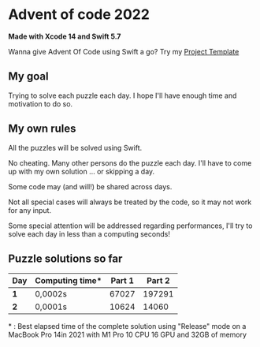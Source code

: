 # Advent of code 2022
**Made with Xcode 14 and Swift 5.7**

Wanna give Advent Of Code using Swift a go? Try my [Project Template](https://github.com/Dean151/AoC-Swift-Template)

## My goal
Trying to solve each puzzle each day.
I hope I'll have enough time and motivation to do so.

## My own rules

All the puzzles will be solved using Swift.

No cheating. Many other persons do the puzzle each day.
I'll have to come up with my own solution ... or skipping a day.

Some code may (and will!) be shared across days.

Not all special cases will always be treated by the code, so it may not work for any input.

Some special attention will be addressed regarding performances, I'll try to solve each day in less than a computing seconds!

## Puzzle solutions so far

| Day    | Computing time\* | Part 1  | Part 2  |
|--------|------------------|---------|---------|
| **1**  | 0,0002s          | 67027   | 197291  |
| **2**  | 0,0001s          | 10624   | 14060   |

\* : Best elapsed time of the complete solution using "Release" mode on a MacBook Pro 14in 2021 with M1 Pro 10 CPU 16 GPU and 32GB of memory
